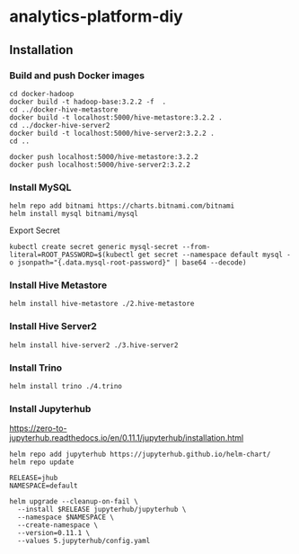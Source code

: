 # analytics-platform-diy


## Installation

### Build and push Docker images
```
cd docker-hadoop
docker build -t hadoop-base:3.2.2 -f  .
cd ../docker-hive-metastore
docker build -t localhost:5000/hive-metastore:3.2.2 .
cd ../docker-hive-server2
docker build -t localhost:5000/hive-server2:3.2.2 .
cd ..

docker push localhost:5000/hive-metastore:3.2.2
docker push localhost:5000/hive-server2:3.2.2
```

### Install MySQL
```
helm repo add bitnami https://charts.bitnami.com/bitnami
helm install mysql bitnami/mysql
```
Export Secret
```
kubectl create secret generic mysql-secret --from-literal=ROOT_PASSWORD=$(kubectl get secret --namespace default mysql -o jsonpath="{.data.mysql-root-password}" | base64 --decode)
```

### Install Hive Metastore
```
helm install hive-metastore ./2.hive-metastore 
```

### Install Hive Server2
```
helm install hive-server2 ./3.hive-server2 
```

### Install Trino
```
helm install trino ./4.trino
```

### Install Jupyterhub
https://zero-to-jupyterhub.readthedocs.io/en/0.11.1/jupyterhub/installation.html
```
helm repo add jupyterhub https://jupyterhub.github.io/helm-chart/
helm repo update

RELEASE=jhub
NAMESPACE=default

helm upgrade --cleanup-on-fail \
  --install $RELEASE jupyterhub/jupyterhub \
  --namespace $NAMESPACE \
  --create-namespace \
  --version=0.11.1 \
  --values 5.jupyterhub/config.yaml
```